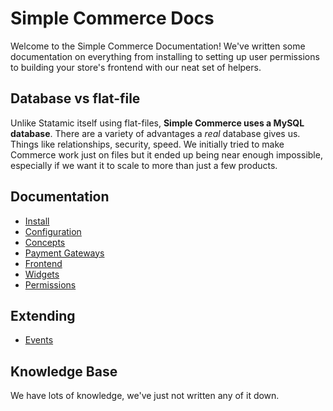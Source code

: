 # Simple Commerce Docs

Welcome to the Simple Commerce Documentation! We've written some documentation on everything from installing to setting up user permissions to building your store's frontend with our neat set of helpers.

## Database vs flat-file

Unlike Statamic itself using flat-files, **Simple Commerce uses a MySQL database**. There are a variety of advantages a *real* database gives us. Things like relationships, security, speed. We initially tried to make Commerce work just on files but it ended up being near enough impossible, especially if we want it to scale to more than just a few products.

## Documentation

* [Install](./install.md)
* [Configuration](./configuration.md)
* [Concepts](./concepts.md)
* [Payment Gateways](./gateways.md)
* [Frontend](./frontend.md)
* [Widgets](./widgets.md)
* [Permissions](./permissions.md)

## Extending

* [Events](./events.md)

## Knowledge Base

We have lots of knowledge, we've just not written any of it down.
